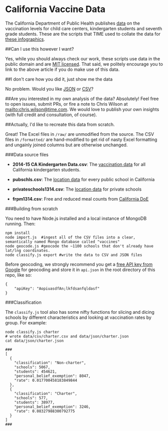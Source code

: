 California Vaccine Data
=====

The California Department of Public Health publishes [data](http://www.cdph.ca.gov/programs/immunize/pages/immunizationlevels.aspx) on the vaccination levels for child care centers, kindergarten students and seventh grade students. These are the scripts that TIME used to collate the data for [these infographics](http://time.com/3728434/california-vaccination-rates/).

##Can I use this however I want?

Yes, while you should always check our work, these scripts use data in the public domain and are [MIT licensed](LICENSE.md). That said, we politely encourage you to link to the above article if you do make use of this data.

##I don't care how you did it, just show me the data

No problem. Would you like [JSON](/data/json/california_vaccine_data.json) or [CSV](/data/csv/california_vaccine_data.csv)?

##Are you interested in my own analysis of the data?
Absolutely! Feel free to open issues, submit PRs, or fire a note to Chris Wilson at <mailto:chris.wilson@time.com>. We would love to publish your own insights (with full credit and consultation, of course).

##Actually, I'd like to recreate this data from scratch.

Great! The Excel files in `/raw/` are unmodified from the source. The CSV files in `/formatted/` are hand-modified to get rid of nasty Excel formatting and ungainly joined columns but are otherwise unchanged.

###Data source files

+ **2014-15 CA Kindergarten Data.csv**: The [vaccination data](http://www.cdph.ca.gov/programs/immunize/pages/immunizationlevels.aspx) for all California kindergarten students.

+ **pubschls.csv**: The [location data](http://www.cde.ca.gov/ds/si/ds/fspubschls.asp) for every public school in California

+ **privateschools1314.csv**: The [location data](http://www.cde.ca.gov/ds/si/ps/) for private schools

+ **frpm1314.csv**: Free and reduced meal counts from [California DoE](http://www.cde.ca.gov/ds/sd/sd/filessp.asp)

###Building from scratch

You need to have Node.js installed and a local instance of MongoDB running. Then:

	npm install
	node import.js 	#ingest all of the CSV files into a clear, semantically named Mongo database called "vaccines"
	node geocode.js #geocode the ~1100 schools that don't already have lat/lng coordinates.
	node classify.js export #write the data to CSV and JSON files

Before geocoding, we strongly recommend you get a [free API key from Google](https://console.developers.google.com) for geocoding and store it in `api.json` in the root directory of this repo, like so:

	{
		"apiKey": "AopiuasdfAn;lkfdsanfqldasf"
	}

###Classification

The `classify.js` tool also has some nifty functions for slicing and dicing schools by different characteristics and looking at vaccination rates by group. For example:

	node classify.js charter
	# wrote data/csv/charter.csv and data/json/charter.json
	cat data/json/charter.json

	###
	[
	  {
	    "classification": "Non-charter",
	    "schools": 5067,
	    "students": 454621,
	    "personal_belief_exemption": 8047,
	    "rate": 0.017700458183849844
	  },
	  {
	    "classification": "Charter",
	    "schools": 577,
	    "students": 38977,
	    "personal_belief_exemption": 3246,
	    "rate": 0.08327988300792775
	  }
	]
	###

